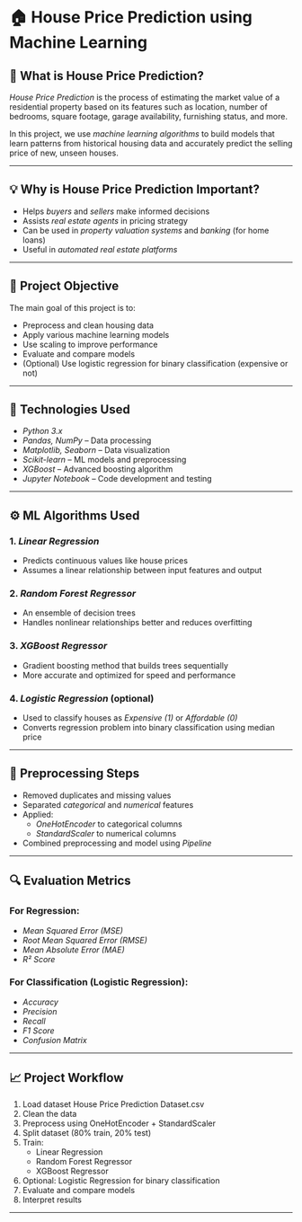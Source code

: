 # 🏠 House Price Prediction using Machine Learning

## 📌 What is House Price Prediction?

*House Price Prediction* is the process of estimating the market value of a residential property based on its features such as location, number of bedrooms, square footage, garage availability, furnishing status, and more.

In this project, we use *machine learning algorithms* to build models that learn patterns from historical housing data and accurately predict the selling price of new, unseen houses.

---

## 💡 Why is House Price Prediction Important?

- Helps *buyers* and *sellers* make informed decisions
- Assists *real estate agents* in pricing strategy
- Can be used in *property valuation systems* and *banking* (for home loans)
- Useful in *automated real estate platforms*

---

## 🎯 Project Objective

The main goal of this project is to:
- Preprocess and clean housing data
- Apply various machine learning models
- Use scaling to improve performance
- Evaluate and compare models
- (Optional) Use logistic regression for binary classification (expensive or not)

---

## 🧰 Technologies Used

- *Python 3.x*
- *Pandas, NumPy* – Data processing
- *Matplotlib, Seaborn* – Data visualization
- *Scikit-learn* – ML models and preprocessing
- *XGBoost* – Advanced boosting algorithm
- *Jupyter Notebook* – Code development and testing

---

## ⚙ ML Algorithms Used

### 1. *Linear Regression*
- Predicts continuous values like house prices
- Assumes a linear relationship between input features and output

### 2. *Random Forest Regressor*
- An ensemble of decision trees
- Handles nonlinear relationships better and reduces overfitting

### 3. *XGBoost Regressor*
- Gradient boosting method that builds trees sequentially
- More accurate and optimized for speed and performance

### 4. *Logistic Regression* (optional)
- Used to classify houses as *Expensive (1)* or *Affordable (0)*
- Converts regression problem into binary classification using median price

---

## 🔄 Preprocessing Steps

- Removed duplicates and missing values
- Separated *categorical* and *numerical* features
- Applied:
  - *OneHotEncoder* to categorical columns
  - *StandardScaler* to numerical columns
- Combined preprocessing and model using *Pipeline*

---

## 🔍 Evaluation Metrics

### For Regression:
- *Mean Squared Error (MSE)*
- *Root Mean Squared Error (RMSE)*
- *Mean Absolute Error (MAE)*
- *R² Score*

### For Classification (Logistic Regression):
- *Accuracy*
- *Precision*
- *Recall*
- *F1 Score*
- *Confusion Matrix*

---

## 📈 Project Workflow

1. Load dataset House Price Prediction Dataset.csv
2. Clean the data
3. Preprocess using OneHotEncoder + StandardScaler
4. Split dataset (80% train, 20% test)
5. Train:
   - Linear Regression
   - Random Forest Regressor
   - XGBoost Regressor
6. Optional: Logistic Regression for binary classification
7. Evaluate and compare models
8. Interpret results

---

